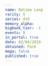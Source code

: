 ```yaml
---
name: Natima Lang
rarity: 5
series: ds9
memory_alpha:
bigbook_tier: -1
events: 0
in_portal: true
date: 02/04/2019
obtained: Pack
mega: false
published: true
---
```



